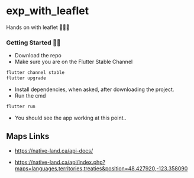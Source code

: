# exp_with_leaflet

Hands on with leaflet 👻👻👻

### Getting Started 🎯🎯

- Download the repo
- Make sure you are on the Flutter Stable Channel

```dart
flutter channel stable
flutter upgrade

```

- Install dependencies, when asked, after downloading the project.
- Run the cmd 

```dart
flutter run

```

- You should see the app working at this point..

## Maps Links

- https://native-land.ca/api-docs/

- https://native-land.ca/api/index.php?maps=languages,territories,treaties&position=48.427920,-123.358090
